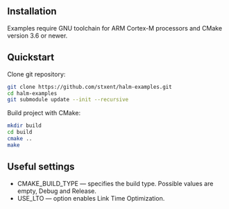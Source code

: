 Installation
------------

Examples require GNU toolchain for ARM Cortex-M processors and CMake version 3.6 or newer.

Quickstart
----------

Clone git repository:

```sh
git clone https://github.com/stxent/halm-examples.git
cd halm-examples
git submodule update --init --recursive
```

Build project with CMake:

```sh
mkdir build
cd build
cmake ..
make
```

Useful settings
---------------

* CMAKE_BUILD_TYPE — specifies the build type. Possible values are empty, Debug and Release.
* USE_LTO — option enables Link Time Optimization.
